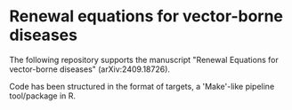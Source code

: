 # Renewal equations for vector-borne diseases

The following repository supports the manuscript "Renewal Equations for vector-borne diseases" (arXiv:2409.18726).

Code has been structured in the format of targets, a 'Make'-like pipeline tool/package in R.

